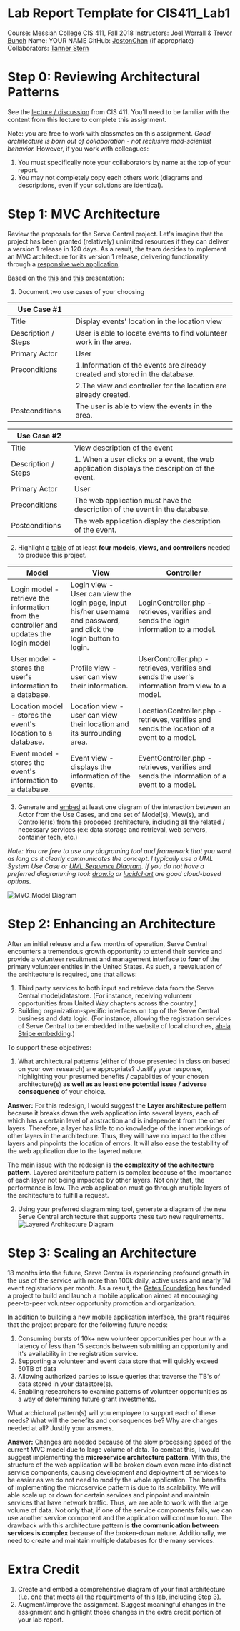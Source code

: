 # Lab Report Template for CIS411_Lab1
Course: Messiah College CIS 411, Fall 2018
Instructors: [Joel Worrall](https://github.com/tangollama) & [Trevor Bunch](https://github.com/trevordbunch)
Name: YOUR NAME
GitHub: [JostonChan](https://github.com/JostonChan)
(if appropriate) Collaborators: [Tanner Stern](https://github.com/tannerstern)


# Step 0: Reviewing Architectural Patterns
See the [lecture / discussion](https://docs.google.com/presentation/d/1nUcy63FWPFYO3OJmERJpMjEtdaFtaIBbuUkpmNRVRas/edit#slide=id.g45345bd5ea_0_136) from CIS 411. You'll need to be familiar with the content from this lecture to complete this assignment.

Note: you are free to work with classmates on this assignment. _Good architecture is born out of collaboration - not reclusive mad-scientist behavior._ However, if you work with colleagues:

1. You must specifically note your collaborators by name at the top of your report.
2. You may not completely copy each others work (diagrams and descriptions, even if your solutions are identical).

# Step 1: MVC Architecture
Review the proposals for the Serve Central project. Let's imagine that the project has been granted (relatively) unlimited resources if they can deliver a version 1 release in 120 days. As a result, the team decides to implement an MVC architecture for its version 1 release, delivering functionality through a [responsive web application](https://en.wikipedia.org/wiki/Responsive_web_design). 

Based on the [this](https://docs.google.com/presentation/d/1UnU0xU0wF1l8pAB8trtLpdM0yuskx66jTFJzd64nsjU/edit#slide=id.g439b9c6866_2_53) and [this](https://docs.google.com/presentation/d/1-VZfAFoBVr6ijNepKAtRA7JoAQsV2Jlbf2l1WPDMhI0/edit) presentation:

1) Document two use cases of your choosing

| Use Case #1 | |
|---|---|
| Title |  Display events' location in the location view |
| Description / Steps | User is able to locate events to find volunteer work in the area.  |
| Primary Actor | User |
| Preconditions | 1.Information of the events are already created and stored in the database. |
|               | 2.The view and controller for the location are already created. |
| Postconditions| The user is able to view the events in the area. |

| Use Case #2 | |
|---|---|
| Title | View description of the event |
| Description / Steps | 1. When a user clicks on a event, the web application displays the description of the event. |
| Primary Actor | User|
| Preconditions | The web application must have the description of the event in the database. |
| Postconditions | The web application display the description of the event. |


2) Highlight a [table](https://www.tablesgenerator.com/markdown_tables) of at least **four models, views, and controllers** needed to produce this project.

| Model | View | Controller |
|---|---|---|
| Login model - retrieve the information from the controller and updates the login model  | Login view - User can view the login page, input his/her username and password, and click the login button to login.  | LoginController.php - retrieves, verifies and sends the login information to a model.  |
| User model - stores the user's information to a database.| Profile view - user can view their information.| UserController.php - retrieves, verifies and sends the user's information from view to a model. |
| Location model - stores the event's location to a database.| Location view - user can view their location and its surrounding area. | LocationController.php - retrieves, verifies and sends the location of a event to a model.|
| Event model - stores the event's information to a database.| Event view - displays the information of the events. | EventController.php - retrieves, verifies and sends the information of a event to a model. |

3) Generate and [embed](https://github.com/adam-p/markdown-here/wiki/Markdown-Cheatsheet#images) at least one diagram of the interaction between an Actor from the Use Cases, and one set of Model(s), View(s), and Controller(s) from the proposed architecture, including all the related / necessary services (ex: data storage and retrieval, web servers, container tech, etc.)

_Note: You are free to use any diagraming tool and framework that you want as long as it clearly communicates the concept. I typically use a UML System Use Case or [UML Sequence Diagram](https://www.uml-diagrams.org/index-examples.html).  If you do not have a preferred diagramming tool: [draw.io](http://draw.io) or [lucidchart](http://lucidchart.com) are good cloud-based options._

![MVC_Model Diagram](images/MVC_Model.png)

# Step 2: Enhancing an Architecture
After an initial release and a few months of operation, Serve Central encounters a tremendous growth opportunity to extend their service and provide a volunteer recuitment and management interface to __four__ of the primary volunteer entities in the United States. As such, a reevaluation of the architecture is required, one that allows:

1. Third party services to both input and retrieve data from the Serve Central model/datastore. (For instance, receiving volunteer opportunities from United Way chapters across the country.)
2. Building organization-specific interfaces on top of the Serve Central business and data logic. (For instance, allowing the registration services of Serve Central to be embedded in the website of local churches, [ah-la Stripe embedding](https://stripe.com/payments/elements).)

To support these objectives:
1. What architectural patterns (either of those presented in class on based on your own research) are appropriate? Justify your response, highlighting your presumed benefits / capabilties of your chosen architecture(s) **as well as as least one potential issue / adverse consequence** of your choice.

**Answer:**
For this redesign, I would suggest the **Layer architecture pattern** because it breaks down the web application into several layers, each of which has a certain level of abstraction and is independent from the other layers. Therefore, a layer has little to no knowledge of the inner workings of other layers in the architecture. Thus, they will have no impact to the other layers and pinpoints the location of errors. It will also ease the testability of the web application due to the layered nature. 

The main issue with the redesign is **the complexity of the achitecture pattern**. Layered architecture pattern is complex because of the importance of each layer not being impacted by other layers. Not only that, the performance is low. The web application must go through multiple layers of the architecture to fulfill a request. 

2. Using your preferred diagramming tool, generate a diagram of the new Serve Central architecture that supports these two new requirements.
![Layered Architecture Diagram](images/Layered_Architecture.png)

# Step 3: Scaling an Architecture
18 months into the future, Serve Central is experiencing profound growth in the use of the service with more than 100k daily, active users and nearly 1M event registrations per month. As a result, the [Gates Foundation](https://www.gatesfoundation.org/) has funded a project to build and launch a mobile application aimed at encouraging peer-to-peer volunteer opportunity promotion and organization. 

In addition to building a new mobile application interface, the grant requires that the project prepare for the following future needs:

1. Consuming bursts of 10k+ new volunteer opportunities per hour with a latency of less than 15 seconds between submitting an opportunity and it's availability in the registration service.
2. Supporting a volunteer and event data store that will quickly exceed 50TB of data
3. Allowing authorized parties to issue queries that traverse the TB's of data stored in your datastore(s).
4. Enabling researchers to examine patterns of volunteer opportunities as a way of determining future grant investments.

What archictural pattern(s) will you employee to support each of these needs? What will the benefits and consequences be? Why are changes needed at all? Justify your answers.

**Answer:**
Changes are needed because of the slow processing speed of the current MVC model due to large volume of data. To combat this, I would suggest implementing the **microservice architecture pattern**. With this, the structure of the web application will be broken down even more into distinct service components, causing development and deployment of services to be easier as we do not need to modify the whole application. The benefits of implementing the microservice pattern is due to its scalability. We will able scale up or down for certain services and pinpoint and maintain services that have network traffic. Thus, we are able to work with the large volume of data. Not only that, if one of the service components fails, we can use another service component and the application will continue to run. The drawback with this architecture pattern is **the communication between services is complex** because of the broken-down nature. Additionally, we need to create and maintain multiple databases for the many services. 

# Extra Credit
1. Create and embed a comprehensive diagram of your final architecture (i.e. one that meets all the requirements of this lab, including Step 3).
2. Augment/improve the assignment. Suggest meaningful changes in the assignment and highlight those changes in the extra credit portion of your lab report.